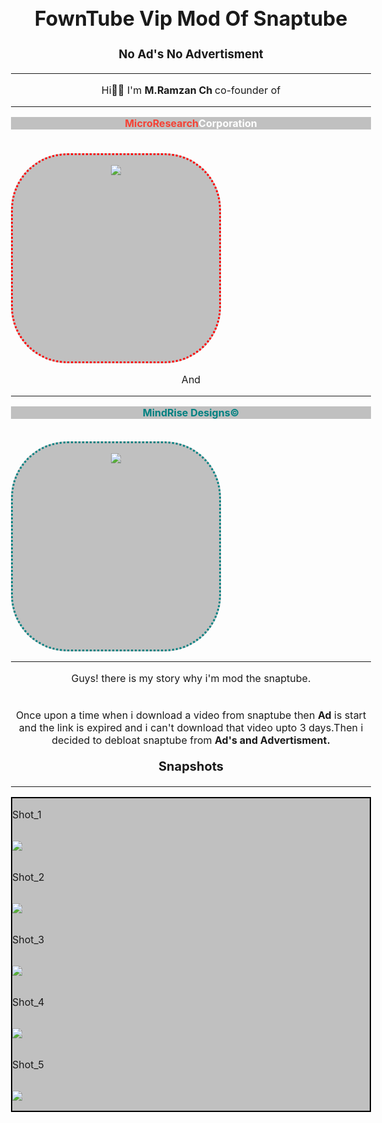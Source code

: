 <!DOCTYPE html>
<html>
<head>
<html><h1>FownTube Vip Mod Of Snaptube</h1>
<meta charset="utf-8" />
</html>
<h3>No Ad's No Advertisment</h3>
<hr>
<body style="text-align:center; item-align:center; font-size:16px;justify-content;center;">
<p>Hi👋🏼 I'm <span style="font-weight:bold;">M.Ramzan Ch </span>co-founder of</p>
<hr>
<p style="font-weight:bold; color:#f44235; background:silver;">MicroResearch<span style="color:#ffffff">Corporation</span></p>
<br>
<div style="height:330px; width:330px; background:silver; border:3px dotted red; border-radius:90px; margin-top:2px;">

  ![](https://github.com/MegaMind-Solution/MegaMind-Solution/blob/main/Img/MRc_Branding.png)
  </div
<hr>
<p>And</p>
<hr>
<p style="background:silver; color:teal; font-weight:bold;">MindRise Designs&copy;</p>
<br>
<div style="height:330px; width:330px; background:silver; border:3px dotted teal; border-radius:90px;">

![](https://github.com/MegaMind-Solution/MegaMind-Solution/blob/main/Img/MRd_Branding.png)
</div>
<hr>
<p>Guys! there is my story why i'm mod the snaptube.</p>
<br>
<p style="margin:3px;"> Once upon a time when i download a video from snaptube then 
<span style="font-weight:bold">Ad</span> is start and  the link is expired and i can't download that video upto 3 days.Then  i decided to debloat snaptube from 
<span style="font-weight:bold;">Ad's and Advertisment.</span>
</p>
<p style="font-weight:bold; font-size:20px;">Snapshots</p>
<hr>
<div style="display:flex; flex-direction:column;border:2px double black; background:silver; text-align:left">

<p>Shot_1</p>

![](https://github.com/MegaMind-Solution/DownTube_Vip_Mod_Of_Snaptube/blob/main/Snapshots/Shot_02.png)
<p>Shot_2</p>

![](https://github.com/MegaMind-Solution/DownTube_Vip_Mod_Of_Snaptube/blob/main/Snapshots/Shot_04.png)
<p>Shot_3</p>

![](https://github.com/MegaMind-Solution/DownTube_Vip_Mod_Of_Snaptube/blob/main/Snapshots/Shot_05.png)
<p>Shot_4</p>

![](https://github.com/MegaMind-Solution/DownTube_Vip_Mod_Of_Snaptube/blob/main/Snapshots/Shot_09.png)
<p>Shot_5</p>

![](https://github.com/MegaMind-Solution/DownTube_Vip_Mod_Of_Snaptube/blob/main/Snapshots/Shot_12.png)
